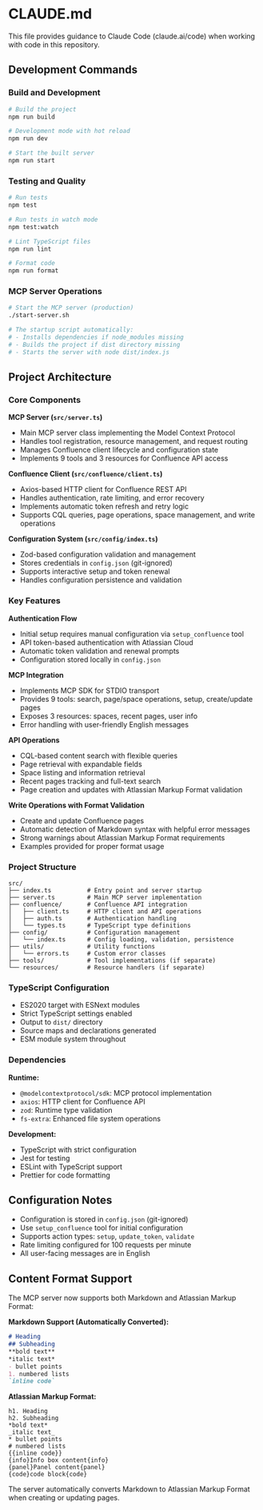 # CLAUDE.md

This file provides guidance to Claude Code (claude.ai/code) when working with code in this repository.

## Development Commands

### Build and Development
```bash
# Build the project
npm run build

# Development mode with hot reload
npm run dev

# Start the built server
npm run start
```

### Testing and Quality
```bash
# Run tests
npm test

# Run tests in watch mode
npm test:watch

# Lint TypeScript files
npm run lint

# Format code
npm run format
```

### MCP Server Operations
```bash
# Start the MCP server (production)
./start-server.sh

# The startup script automatically:
# - Installs dependencies if node_modules missing
# - Builds the project if dist directory missing
# - Starts the server with node dist/index.js
```

## Project Architecture

### Core Components

**MCP Server (`src/server.ts`)**
- Main MCP server class implementing the Model Context Protocol
- Handles tool registration, resource management, and request routing
- Manages Confluence client lifecycle and configuration state
- Implements 9 tools and 3 resources for Confluence API access

**Confluence Client (`src/confluence/client.ts`)**
- Axios-based HTTP client for Confluence REST API
- Handles authentication, rate limiting, and error recovery
- Implements automatic token refresh and retry logic
- Supports CQL queries, page operations, space management, and write operations

**Configuration System (`src/config/index.ts`)**
- Zod-based configuration validation and management
- Stores credentials in `config.json` (git-ignored)
- Supports interactive setup and token renewal
- Handles configuration persistence and validation

### Key Features

**Authentication Flow**
- Initial setup requires manual configuration via `setup_confluence` tool
- API token-based authentication with Atlassian Cloud
- Automatic token validation and renewal prompts
- Configuration stored locally in `config.json`

**MCP Integration**
- Implements MCP SDK for STDIO transport
- Provides 9 tools: search, page/space operations, setup, create/update pages
- Exposes 3 resources: spaces, recent pages, user info
- Error handling with user-friendly English messages

**API Operations**
- CQL-based content search with flexible queries
- Page retrieval with expandable fields
- Space listing and information retrieval
- Recent pages tracking and full-text search
- Page creation and updates with Atlassian Markup Format validation

**Write Operations with Format Validation**
- Create and update Confluence pages
- Automatic detection of Markdown syntax with helpful error messages
- Strong warnings about Atlassian Markup Format requirements
- Examples provided for proper format usage

### Project Structure

```
src/
├── index.ts          # Entry point and server startup
├── server.ts         # Main MCP server implementation
├── confluence/       # Confluence API integration
│   ├── client.ts     # HTTP client and API operations
│   ├── auth.ts       # Authentication handling
│   └── types.ts      # TypeScript type definitions
├── config/           # Configuration management
│   └── index.ts      # Config loading, validation, persistence
├── utils/            # Utility functions
│   └── errors.ts     # Custom error classes
├── tools/            # Tool implementations (if separate)
└── resources/        # Resource handlers (if separate)
```

### TypeScript Configuration

- ES2020 target with ESNext modules
- Strict TypeScript settings enabled
- Output to `dist/` directory
- Source maps and declarations generated
- ESM module system throughout

### Dependencies

**Runtime:**
- `@modelcontextprotocol/sdk`: MCP protocol implementation
- `axios`: HTTP client for Confluence API
- `zod`: Runtime type validation
- `fs-extra`: Enhanced file system operations

**Development:**
- TypeScript with strict configuration
- Jest for testing
- ESLint with TypeScript support
- Prettier for code formatting

## Configuration Notes

- Configuration is stored in `config.json` (git-ignored)
- Use `setup_confluence` tool for initial configuration
- Supports action types: `setup`, `update_token`, `validate`
- Rate limiting configured for 100 requests per minute
- All user-facing messages are in English

## Content Format Support

The MCP server now supports both Markdown and Atlassian Markup Format:

**Markdown Support (Automatically Converted):**
```markdown
# Heading
## Subheading
**bold text**
*italic text*
- bullet points
1. numbered lists
`inline code`
```

**Atlassian Markup Format:**
```
h1. Heading
h2. Subheading
*bold text*
_italic text_
* bullet points
# numbered lists
{{inline code}}
{info}Info box content{info}
{panel}Panel content{panel}
{code}code block{code}
```

The server automatically converts Markdown to Atlassian Markup Format when creating or updating pages.